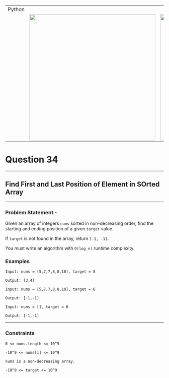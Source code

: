 ||||
|---|---|---|
|Python|
||<img src = 'https://awesomescreenshot.s3.amazonaws.com/image/4900480/44187417-d9cef64699cc92badbc5f11b18743005.png?X-Amz-Algorithm=AWS4-HMAC-SHA256&X-Amz-Credential=AKIAJSCJQ2NM3XLFPVKA%2F20231111%2Fus-east-1%2Fs3%2Faws4_request&X-Amz-Date=20231111T151322Z&X-Amz-Expires=28800&X-Amz-SignedHeaders=host&X-Amz-Signature=144b25fda590fc577e4b118b26ba59c02f4df5efaa04a6d2948b59b3a4a302ea' width = 400>|<img src = 'https://awesomescreenshot.s3.amazonaws.com/image/4900480/44187422-e81d21965557effc4a010217f9dbdf1f.png?X-Amz-Algorithm=AWS4-HMAC-SHA256&X-Amz-Credential=AKIAJSCJQ2NM3XLFPVKA%2F20231111%2Fus-east-1%2Fs3%2Faws4_request&X-Amz-Date=20231111T151402Z&X-Amz-Expires=28800&X-Amz-SignedHeaders=host&X-Amz-Signature=28fe978f79bb7c7754a9a39c2296d4d16a47d9eaef0828f1a32681bce4313747' width = 400>


# Question 34
****
## Find First and Last Position of Element in SOrted Array    

****
### Problem Statement -

Given an array of integers `nums` sorted in non-decreasing order, find the starting and ending position of a given `target` value.

If `target` is not found in the array, return `[-1, -1]`.

You must write an algorithm with `O(log n)` runtime complexity.

### Examples
```
Input: nums = [5,7,7,8,8,10], target = 8

Output: [3,4]
```
```
Input: nums = [5,7,7,8,8,10], target = 6

Output: [-1,-1]
```
```
Input: nums = [], target = 0

Output: [-1,-1]
```
****
### Constraints
```
0 <= nums.length <= 10^5

-10^9 <= nums[i] <= 10^9

nums is a non-decreasing array.

-10^9 <= target <= 10^9
```
